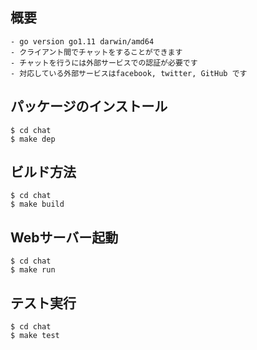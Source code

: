 ## 概要
```
- go version go1.11 darwin/amd64
- クライアント間でチャットをすることができます
- チャットを行うには外部サービスでの認証が必要です
- 対応している外部サービスはfacebook, twitter, GitHub です
```

## パッケージのインストール
```
$ cd chat
$ make dep
```

## ビルド方法
```
$ cd chat
$ make build
```

## Webサーバー起動
```
$ cd chat
$ make run
```

## テスト実行
```
$ cd chat
$ make test
```